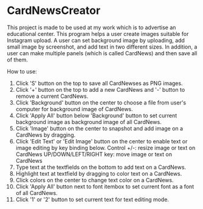# CardNewsCreator
This project is made to be used at my work which is to advertise an educational center.
This program helps a user create images suitable for Instagram upload.
A user can set background image by uploading, add small image by screenshot, and add text in two different sizes.
In addition, a user can make multiple panels (which is called CardNews) and then save all of them.


How to use:

1. Click 'S' button on the top to save all CardNewses as PNG images.
2. Click '+' button on the top to add a new CardNews and '-' button to remove a current CardNews.
3. Click 'Background' button on the center to choose a file from user's computer for background image of CardNews.
4. Click 'Apply All' button below 'Background' button to set current background image as background image of all CardNews.
5. Click 'Image' button on the center to snapshot and add image on a CardNews by dragging.
6. Click 'Edit Text' or 'Edit Image' button on the center to enable text or image editing by key binding below.
Control +/-: resize image or text on CardNews
UP/DOWN/LEFT/RIGHT key: move image or text on CardNews
7. Type text at the textfields on the bottom to add text on a CardNews.
8. Highlight text at textfield by dragging to color text on a CardNews.
9. Click colors on the center to change text color on a CardNews.
10. Click 'Apply All' button next to font itembox to set current font as a font of all CardNews.
11. Click '1' or '2' button to set current text for text editing mode.

